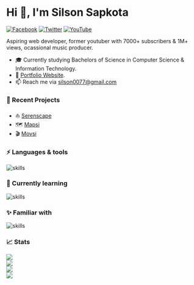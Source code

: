 <h1>Hi 👋, I'm Silson Sapkota</h1>

[![Facebook](https://img.shields.io/badge/Facebook-%231877F2.svg?&style=flat-square&logo=facebook&logoColor=white)](https://facebook.com/silson.sapkota) [![Twitter](https://img.shields.io/badge/Twitter-%231DA1F2.svg?&style=flat-square&logo=twitter&logoColor=white)](https://twitter.com/xsls0n_007) [![YouTube](https://img.shields.io/badge/YouTube-%23FF0000.svg?&style=flat-square&logo=youtube&logoColor=white)](https://youtube.com/c/xsls0n)

Aspiring web developer, former youtuber with 7000+ subscribers & 1M+ views, ocassional music producer.

- 🎓 Currently studying Bachelors of Science in Computer Science & Information Technology.
- 💜 [Portfolio Website](https://slson.netlify.app).
- 📫 Reach me via silson0077@gmail.com

### 🌙 Recent Projects
- ⛵ [Serenscape](https://serenscape.netlify.app)
- 🗺 [Mapsi](https://mapsi.netlify.app)
- 🎬 [Movsi](https://movsi.netlify.app)

### ⚡ Languages & tools 
![skills](https://skillicons.dev/icons?i=html,css,js,ts,react,nextjs,redux,sass,tailwind,styledcomponents,firebase,supabase,vite,git&theme=dark)

### 📖 Currently learning
![skills](https://skillicons.dev/icons?i=astro&theme=dark)

### ✨ Familiar with 
![skills](https://skillicons.dev/icons?i=c,cpp,py&theme=dark)

### 📈 Stats

![](https://github-readme-stats.vercel.app/api?username=sls0n&theme=dark&hide_border=true&include_all_commits=true&count_private=true)<br/>
![](https://github-readme-streak-stats.herokuapp.com/?user=sls0n&theme=dark&hide_border=true)<br/>
![](https://github-readme-stats.vercel.app/api/top-langs/?username=sls0n&theme=dark&hide_border=true&include_all_commits=true&count_private=true&layout=compact)<br>
[![](https://visitcount.itsvg.in/api?id=sls0n&icon=5&color=12)](https://visitcount.itsvg.in)

